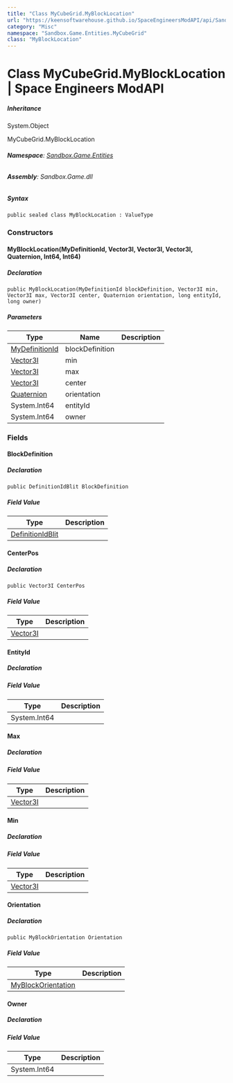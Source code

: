 ```yaml
---
title: "Class MyCubeGrid.MyBlockLocation"
url: "https://keensoftwarehouse.github.io/SpaceEngineersModAPI/api/Sandbox.Game.Entities.MyCubeGrid.MyBlockLocation.html"
category: "Misc"
namespace: "Sandbox.Game.Entities.MyCubeGrid"
class: "MyBlockLocation"
---
```


# Class MyCubeGrid.MyBlockLocation | Space Engineers ModAPI

##### Inheritance

System.Object

MyCubeGrid.MyBlockLocation

###### **Namespace**: [Sandbox.Game.Entities](https://keensoftwarehouse.github.io/SpaceEngineersModAPI/api/Sandbox.Game.Entities.html)

###### **Assembly**: Sandbox.Game.dll

##### Syntax

```
public sealed class MyBlockLocation : ValueType
```

### Constructors

#### MyBlockLocation(MyDefinitionId, Vector3I, Vector3I, Vector3I, Quaternion, Int64, Int64)

##### Declaration

```
public MyBlockLocation(MyDefinitionId blockDefinition, Vector3I min, Vector3I max, Vector3I center, Quaternion orientation, long entityId, long owner)
```

##### Parameters

| Type | Name | Description |
| --- | --- | --- |
| [MyDefinitionId](https://keensoftwarehouse.github.io/SpaceEngineersModAPI/api/VRage.Game.MyDefinitionId.html) | blockDefinition |     |
| [Vector3I](https://keensoftwarehouse.github.io/SpaceEngineersModAPI/api/VRageMath.Vector3I.html) | min |     |
| [Vector3I](https://keensoftwarehouse.github.io/SpaceEngineersModAPI/api/VRageMath.Vector3I.html) | max |     |
| [Vector3I](https://keensoftwarehouse.github.io/SpaceEngineersModAPI/api/VRageMath.Vector3I.html) | center |     |
| [Quaternion](https://keensoftwarehouse.github.io/SpaceEngineersModAPI/api/VRageMath.Quaternion.html) | orientation |     |
| System.Int64 | entityId |     |
| System.Int64 | owner |     |

### Fields

#### BlockDefinition

##### Declaration

```
public DefinitionIdBlit BlockDefinition
```

##### Field Value

| Type | Description |
| --- | --- |
| [DefinitionIdBlit](https://keensoftwarehouse.github.io/SpaceEngineersModAPI/api/VRage.Game.DefinitionIdBlit.html) |     |

#### CenterPos

##### Declaration

```
public Vector3I CenterPos
```

##### Field Value

| Type | Description |
| --- | --- |
| [Vector3I](https://keensoftwarehouse.github.io/SpaceEngineersModAPI/api/VRageMath.Vector3I.html) |     |

#### EntityId

##### Declaration

##### Field Value

| Type | Description |
| --- | --- |
| System.Int64 |     |

#### Max

##### Declaration

##### Field Value

| Type | Description |
| --- | --- |
| [Vector3I](https://keensoftwarehouse.github.io/SpaceEngineersModAPI/api/VRageMath.Vector3I.html) |     |

#### Min

##### Declaration

##### Field Value

| Type | Description |
| --- | --- |
| [Vector3I](https://keensoftwarehouse.github.io/SpaceEngineersModAPI/api/VRageMath.Vector3I.html) |     |

#### Orientation

##### Declaration

```
public MyBlockOrientation Orientation
```

##### Field Value

| Type | Description |
| --- | --- |
| [MyBlockOrientation](https://keensoftwarehouse.github.io/SpaceEngineersModAPI/api/VRageMath.MyBlockOrientation.html) |     |

#### Owner

##### Declaration

##### Field Value

| Type | Description |
| --- | --- |
| System.Int64 |     |